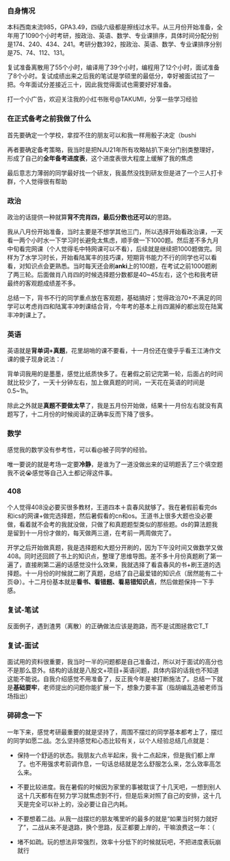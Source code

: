 ### 自身情况

本科西南末流985，GPA3.49，四级六级都是擦线过水平。从三月份开始准备，全年用了1090个小时考研，按政治、英语、数学、专业课排序，具体时间分配分别是174、240、434、241。考研分数392，按政治、英语、数学、专业课排序分别是75、74、112、131。

复试准备离散用了55个小时，编译用了39个小时，编程用了12个小时，面试准备了8个小时。复试成绩出来之后我的笔试是学硕里的最低分，幸好被面试拉了一把。今年面试分差接近三十，因此我觉得面试也需要好好准备。

打一个小广告，欢迎关注我的小红书账号@TAKUMI，分享一些学习经验

### 在正式备考之前我做了什么

首先要确定一个学校，拿捏不住的朋友可以和我一样用骰子决定（bushi

再者要确定备考策略，我当时是把NJU21年所有攻略帖扒下来分门别类整理好，形成了自己的**全年备考进度表**，这个进度表很大程度上缓解了我的焦虑

最后意志力薄弱的同学最好找一个研友，我虽然没找到研友但是进了一个三人打卡群，个人觉得很有帮助

### 政治

政治的话提供一种就算**背不完肖四，最后分数也还可以**的思路。

我从八月份开始准备，当时主要是不想学其他三门，所以选择开始看政治课，一天看一两个小时水一下学习时长避免太焦虑，顺手做一下1000题。然后差不多九月中旬看完网课（个人觉得毛中特网课可以不看），后续就是继续把1000题做完。同样为了水学习时长，开始看陆寓丰的技巧课，短期背书能力不行的同学也可以看看，对知识点会更熟悉。当时每天还会刷**anki**上的100题，在考试之前1000题刷了两三轮。后面做肖八肖四的时候选择题分数都是40~45左右，这个也和我考研最终的客观题成绩差不多。

总结一下，背书不行的同学重点放在客观题，基础搞好；觉得政治70+不满足的同学可以考虑肖四和陆寓丰冲刺课结合背，今年考的基本上肖四漏掉的都出现在陆寓丰冲刺课上了。

### 英语

英语就是**背单词+真题**，花里胡哨的课不要看，十一月份还在傻乎乎看王江涛作文课的傻子现身说法：/

背单词我用的是墨墨，感觉比纸质快多了。在暑假之前记完第一轮，后面占的时间就比较少了，一天十分钟左右，加上做真题的时间，一天花在英语的时间是0.5~1h。

除此之外就是**真题不要做太早**了，我是五月份开始做，结果十一月份左右就没有真题写了，十二月份的时候阅读的正确率反而下降了很多。

### 数学

感觉我的数学没有参考性，可以看@被子同学的经验。

唯一要说的就是考场一定要**冷静**，是谁为了一道没做出来的证明题丢了三个填空题我不说:sob:感觉等自己入土都记得这件事。

### 408

个人觉得408没必要买很多教材，王道四本＋袁春风就够了。我在暑假前看完ds和ics的网课+做完选择题，然后暑假看的cn和os。王道书上很多大题也没必要做，看着就不会考的我就没做，只做了和真题题型类似的那些题。ds的算法题我是留到十一月份才做的，每天做两三道，在考前一两周做完了。

开学之后开始做真题，我是选择题和大题分开刷的，因为下午没时间又做数学又做408。同时还回顾了书上的知识点，整理了思维导图。差不多十月份真题刷了第一遍了，直接刷第二遍的话感觉没什么效果，我就选择了看袁春风的书+刷王道的选择题。十一月份的时候就二刷了真题，总结了自己最爱错的知识点（居然能有二十页😅）。十二月份基本就是**看书、看错题、看易错知识点**，然后做题保持一下手感。

### 复试-笔试

反面例子，遇到渣男（离散）的正确做法应该是跑路，而不是试图拯救它T_T

### 复试-面试

面试用的资料很重要，我当时一半的问题都是自己准备过，所以对于面试的高分也不是那么意外。结构的话就是八股文+项目+英语问题，具体内容的话我也不知道这能不能说。自我介绍感觉不用准备了，反正我今年是被打断施法了。总结一下就是**基础要牢**，老师提出的问题你能扩展一下，想象力要丰富（指胡编乱造被老师当场指出）

### 碎碎念一下

一年下来，感觉考研最重要的就是坚持了，周围不摆烂的同学基本都考上了，摆烂的同学如愿二战。怎么坚持感觉和心态比较有关，以个人经验总结几点就是：

- 保持一个舒适的状态。我朋友六点半起床，我十二点起床，但是我们都上岸了。也不用强求考前调作息，一句话总结就是怎么舒服怎么来，怎么效率高怎么来。

- 不要比较进度。我在暑假的时候因为家里的事被耽误了十几天吧，一想到别人这十几天都有在努力学习就焦虑到不行，但是后来对照了自己的安排，这十几天是完全可以补上的，没必要让自己内耗。

- 不要想着二战。从我一战摆烂的朋友嘴里听的最多的就是“如果当时努力就好了”，二战从来不是退路，换个思路，反正都要上岸的，干嘛浪费这一年：（

- 堵不如疏。玩的想法非常强烈，效率十分低下的时候就玩吧，不把进度表玩崩就行

  